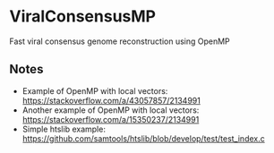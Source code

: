 # ViralConsensusMP
Fast viral consensus genome reconstruction using OpenMP

## Notes
* Example of OpenMP with local vectors: https://stackoverflow.com/a/43057857/2134991
* Another example of OpenMP with local vectors: https://stackoverflow.com/a/15350237/2134991
* Simple htslib example: https://github.com/samtools/htslib/blob/develop/test/test_index.c
